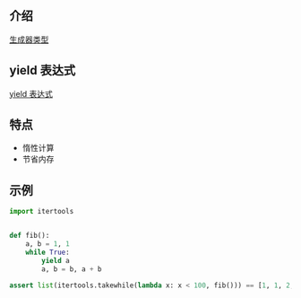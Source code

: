 
## 介绍

[生成器类型](https://docs.python.org/zh-cn/3/library/stdtypes.html#generator-types)

## yield 表达式

[yield 表达式](https://docs.python.org/zh-cn/3/reference/expressions.html#yield-expressions)

## 特点

- 惰性计算
- 节省内存

## 示例

```python
import itertools


def fib():
    a, b = 1, 1
    while True:
        yield a
        a, b = b, a + b

assert list(itertools.takewhile(lambda x: x < 100, fib())) == [1, 1, 2, 3, 5, 8, 13, 21, 34, 55, 89]
```
